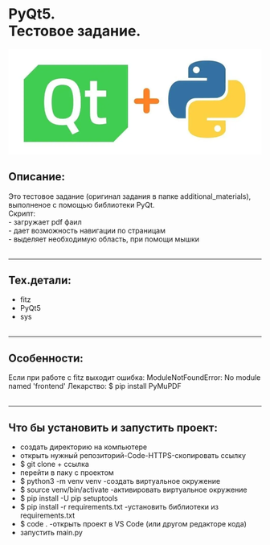# PyQt5. <br/>Тестовое задание.


![logo PyQt5](https://github.com/HeyArtem/PyQt_final/blob/master/additional_materials/pyqt5.png)


## Описание:
Это тестовое задание (оригинал задания в папке additional_materials), выполненое с помощью библиотеки PyQt.
<br/>Скрипт:
<br/>- загружает pdf фаил
<br/>- дает возможность навигации по страницам
<br/>- выделяет необходимую область, при помощи мышки
<br/><br/>
<hr>


## Тех.детали:
* fitz
* PyQt5
* sys
<br/><br/>
<hr>


## Особенности:
Если при работе с fitz выходит ошибка:
ModuleNotFoundError: No module named 'frontend'
Лекарство:
$ pip install PyMuPDF
<br/><br/>
<hr>


## Что бы установить и запустить проект:
- создать директорию на компьютере
- открыть нужный репозиторий-Code-HTTPS-скопировать ссылку
- $ git clone + ссылка
- перейти в паку с проектом
- $ python3 -m venv venv -создать виртуальное окружение
- $ source venv/bin/activate -активировать виртуальное окружение
- $ pip install -U pip setuptools
- $ pip install -r requirements.txt -установить библиотеки из requirements.txt
- $ code . -открыть проект в VS Code (или другом редакторе кода)
- запустить main.py
